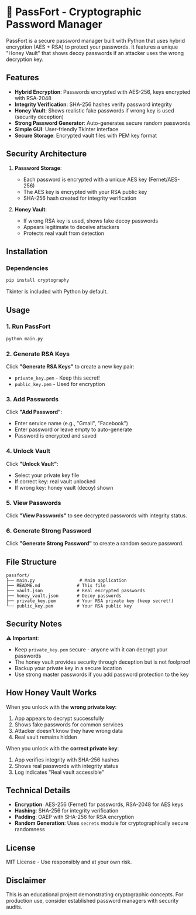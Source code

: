 
# 🔐 PassFort - Cryptographic Password Manager

PassFort is a secure password manager built with Python that uses hybrid encryption (AES + RSA) to protect your passwords. It features a unique "Honey Vault" that shows decoy passwords if an attacker uses the wrong decryption key.

## Features

- **Hybrid Encryption**: Passwords encrypted with AES-256, keys encrypted with RSA-2048
- **Integrity Verification**: SHA-256 hashes verify password integrity
- **Honey Vault**: Shows realistic fake passwords if wrong key is used (security deception)
- **Strong Password Generator**: Auto-generates secure random passwords
- **Simple GUI**: User-friendly Tkinter interface
- **Secure Storage**: Encrypted vault files with PEM key format

## Security Architecture

1. **Password Storage**:
   - Each password is encrypted with a unique AES key (Fernet/AES-256)
   - The AES key is encrypted with your RSA public key
   - SHA-256 hash created for integrity verification

2. **Honey Vault**:
   - If wrong RSA key is used, shows fake decoy passwords
   - Appears legitimate to deceive attackers
   - Protects real vault from detection

## Installation

### Dependencies

```bash
pip install cryptography
```

Tkinter is included with Python by default.

## Usage

### 1. Run PassFort

```bash
python main.py
```

### 2. Generate RSA Keys

Click **"Generate RSA Keys"** to create a new key pair:
- `private_key.pem` - Keep this secret!
- `public_key.pem` - Used for encryption

### 3. Add Passwords

Click **"Add Password"**:
- Enter service name (e.g., "Gmail", "Facebook")
- Enter password or leave empty to auto-generate
- Password is encrypted and saved

### 4. Unlock Vault

Click **"Unlock Vault"**:
- Select your private key file
- If correct key: real vault unlocked
- If wrong key: honey vault (decoy) shown

### 5. View Passwords

Click **"View Passwords"** to see decrypted passwords with integrity status.

### 6. Generate Strong Password

Click **"Generate Strong Password"** to create a random secure password.

## File Structure

```
passfort/
├── main.py                 # Main application
├── README.md              # This file
├── vault.json             # Real encrypted passwords
├── honey_vault.json       # Decoy passwords
├── private_key.pem        # Your RSA private key (keep secret!)
└── public_key.pem         # Your RSA public key
```

## Security Notes

⚠️ **Important**:
- Keep `private_key.pem` secure - anyone with it can decrypt your passwords
- The honey vault provides security through deception but is not foolproof
- Backup your private key in a secure location
- Use strong master passwords if you add password protection to the key

## How Honey Vault Works

When you unlock with the **wrong private key**:
1. App appears to decrypt successfully
2. Shows fake passwords for common services
3. Attacker doesn't know they have wrong data
4. Real vault remains hidden

When you unlock with the **correct private key**:
1. App verifies integrity with SHA-256 hashes
2. Shows real passwords with integrity status
3. Log indicates "Real vault accessible"

## Technical Details

- **Encryption**: AES-256 (Fernet) for passwords, RSA-2048 for AES keys
- **Hashing**: SHA-256 for integrity verification
- **Padding**: OAEP with SHA-256 for RSA encryption
- **Random Generation**: Uses `secrets` module for cryptographically secure randomness

## License

MIT License - Use responsibly and at your own risk.

## Disclaimer

This is an educational project demonstrating cryptographic concepts. For production use, consider established password managers with security audits.
